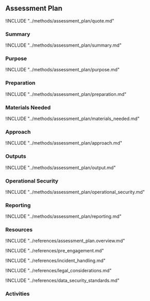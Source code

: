 ## Assessment Plan

!INCLUDE "../methods/assessment_plan/quote.md"

### Summary

!INCLUDE "../methods/assessment_plan/summary.md"

### Purpose

!INCLUDE "../methods/assessment_plan/purpose.md"

### Preparation

<?trainer resources?>

!INCLUDE "../methods/assessment_plan/preparation.md"

### Materials Needed

!INCLUDE "../methods/assessment_plan/materials_needed.md"

### Approach

!INCLUDE "../methods/assessment_plan/approach.md"

### Outputs

!INCLUDE "../methods/assessment_plan/output.md"

### Operational Security

!INCLUDE "../methods/assessment_plan/operational_security.md"

### Reporting 

!INCLUDE "../methods/assessment_plan/reporting.md"

### Resources
<div class="greybox">
!INCLUDE "../references/assessment_plan.overview.md"

!INCLUDE "../references/pre_engagement.md"

!INCLUDE "../references/incident_handling.md"

!INCLUDE "../references/legal_considerations.md"

!INCLUDE "../references/data_security_standards.md"
</div>

### Activities
